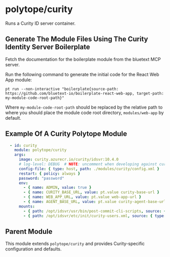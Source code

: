 # polytope/curity

Runs a Curity ID server container.


## Generate The Module Files Using The Curity Identity Server Boilerplate
Fetch the documentation for the boilerplate module from the bluetext MCP server.

Run the following command to generate the initial code for the React Web App module: 

`pt run --non-interactive "boilerplate{source-path: https://github.com/bluetext-io/boilerplate-react-web-app, target-path: my-module-code-root-path}"`

Where `my-module-code-root-path` should be replaced by the relative path to where you should place the module code root directory, `modules/web-app` by default. 


## Example Of A Curity Polytope Module

```yaml
  - id: curity
    module: polytope/curity
    args:
      image: curity.azurecr.io/curity/idsvr:10.4.0
      # log-level: DEBUG  # NOTE: uncomment when developing against curity
      config-file: { type: host, path: ./modules/curity/config.xml }
      restart: { policy: always }
      password: "password"
      env:
        - { name: ADMIN, value: true }
        - { name: CURITY_BASE_URL, value: pt.value curity-base-url }
        - { name: WEB_APP_URL, value: pt.value web-app-url }
        - { name: AGENT_BASE_URL, value: pt.value curity-agent-base-url }
      mounts:
        - { path: /opt/idsvr/usr/bin/post-commit-cli-scripts, source: { type: host, path: ./modules/curity/post-commit-cli-scripts }}
        - { path: /opt/idsvr/etc/init/curity-users.xml, source: { type: host, path: ./modules/curity/users.xml }}

```

## Parent Module

This module extends `polytope/curity` and provides Curity-specific configuration and defaults.


